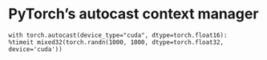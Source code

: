# PyTorch’s autocast context manager
```
with torch.autocast(device_type="cuda", dtype=torch.float16):
%timeit mixed32(torch.randn(1000, 1000, dtype=torch.float32, device='cuda'))
```
